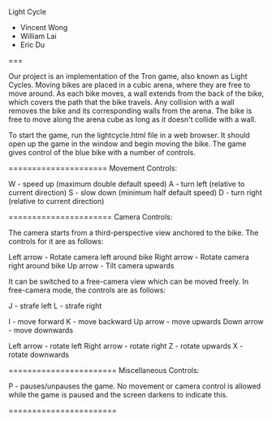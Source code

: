 Light Cycle

* Vincent Wong
* William Lai
* Eric Du

===

Our project is an implementation of the Tron game, also known
as Light Cycles. Moving bikes are placed in a cubic arena, where 
they are free to move around. As each bike moves, a wall extends from
the back of the bike, which covers the path that the bike travels.
Any collision with a wall removes the bike and its corresponding walls
from the arena. The bike is free to move along the arena cube as long 
as it doesn't collide with a wall.

To start the game, run the lightcycle.html file in a web browser. It should
open up the game in the window and begin moving the bike. The game gives 
control of the blue bike with a number of controls.

=====================
Movement Controls: 

W - speed up (maximum double default speed)
A - turn left (relative to current direction)
S - slow down (minimum half default speed)
D - turn right (relative to current direction)

======================
Camera Controls: 

The camera starts from a third-perspective view anchored to the bike. 
The controls for it are as follows: 

Left arrow - Rotate camera left around bike
Right arrow - Rotate camera right around bike
Up arrow - Tilt camera upwards

It can be switched to a free-camera view which can be moved freely.
In free-camera mode, the controls are as follows:

J - strafe left
L - strafe right

I - move forward
K - move backward
Up arrow - move upwards
Down arrow - move downwards

Left arrow - rotate left
Right arrow - rotate right
Z - rotate upwards
X - rotate downwards

=======================
Miscellaneous Controls:

P - pauses/unpauses the game. No movement or camera control is allowed 
    while the game is paused and the screen darkens to indicate this.

=======================
